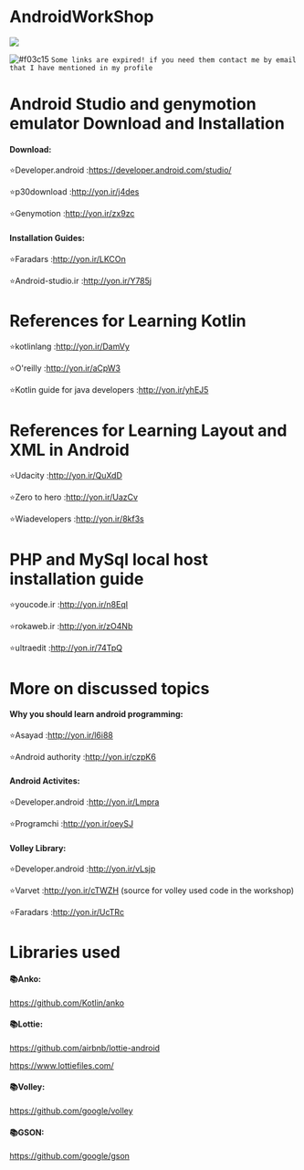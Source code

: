 # AndroidWorkShop
![](http://www.mediafire.com/convkey/ea90/8tisszd4pl9g493zg.jpg)

![#f03c15](https://via.placeholder.com/15/f03c15/000000?text=+) `Some links are expired! if you need them contact me by email that I have mentioned in my profile`

# Android Studio and genymotion emulator Download and Installation
#### Download:

:star:Developer.android :https://developer.android.com/studio/

:star:p30download :http://yon.ir/j4des

:star:Genymotion :http://yon.ir/zx9zc

#### Installation Guides:

:star:Faradars :http://yon.ir/LKCOn

:star:Android-studio.ir :http://yon.ir/Y785j

# References for Learning Kotlin
:star:kotlinlang :http://yon.ir/DamVy

:star:O'reilly :http://yon.ir/aCpW3

:star:Kotlin guide for java developers :http://yon.ir/yhEJ5

# References for Learning Layout and XML in Android
:star:Udacity :http://yon.ir/QuXdD

:star:Zero to hero :http://yon.ir/UazCv

:star:Wiadevelopers :http://yon.ir/8kf3s

# PHP and MySql local host installation guide
:star:youcode.ir :http://yon.ir/n8EqI

:star:rokaweb.ir :http://yon.ir/zO4Nb

:star:ultraedit :http://yon.ir/74TpQ

# More on discussed topics
#### Why you should learn android programming:
:star:Asayad :http://yon.ir/l6i88

:star:Android authority :http://yon.ir/czpK6

#### Android Activites:
:star:Developer.android :http://yon.ir/Lmpra

:star:Programchi :http://yon.ir/oeySJ

#### Volley Library:
:star:Developer.android :http://yon.ir/vLsjp

:star:Varvet :http://yon.ir/cTWZH (source for volley used code in the workshop)

:star:Faradars :http://yon.ir/UcTRc

# Libraries used
#### :books:Anko:

https://github.com/Kotlin/anko

#### :books:Lottie:

https://github.com/airbnb/lottie-android

https://www.lottiefiles.com/

#### :books:Volley:

https://github.com/google/volley

#### :books:GSON:

https://github.com/google/gson


